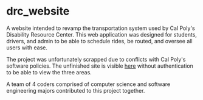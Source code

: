 # drc_website

A website intended to revamp the transportation system used by Cal Poly's Disability Resource Center. This web application was designed for students, drivers, and admin to be able to schedule rides, be routed, and oversee all users with ease.

The project was unfortunately scrapped due to conflicts with Cal Poly's software policies. The unfinished site is visible [here](https://drc-tram.firebaseapp.com) without authentication to be able to view the three areas.

A team of 4 coders comprised of computer science and software engineering majors contributed to this project together.
